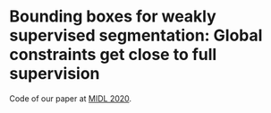 # Bounding boxes for weakly supervised segmentation: Global constraints get close to full supervision
Code of our paper at [MIDL 2020](https://openreview.net/forum?id=m7HZ-yil_-).
